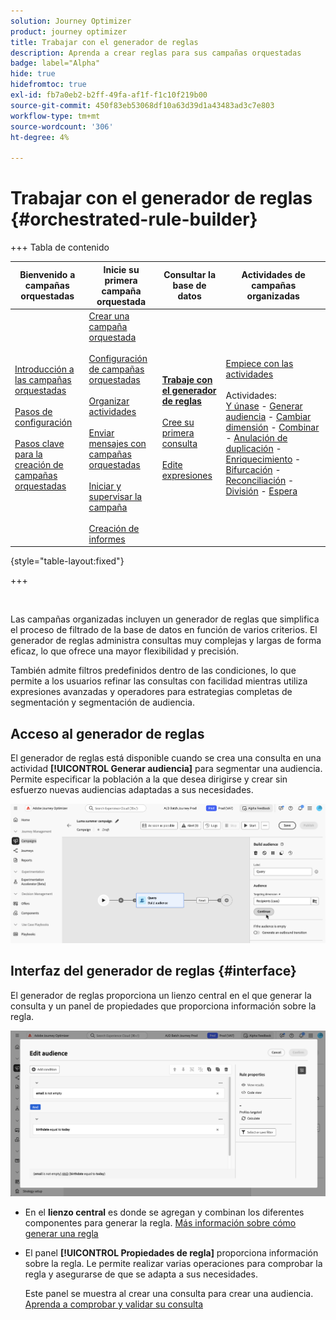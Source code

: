 ```yaml
---
solution: Journey Optimizer
product: journey optimizer
title: Trabajar con el generador de reglas
description: Aprenda a crear reglas para sus campañas orquestadas
badge: label="Alpha"
hide: true
hidefromtoc: true
exl-id: fb7a0eb2-b2ff-49fa-af1f-f1c10f219b00
source-git-commit: 450f83eb53068df10a63d39d1a43483ad3c7e803
workflow-type: tm+mt
source-wordcount: '306'
ht-degree: 4%

---
```



# Trabajar con el generador de reglas {#orchestrated-rule-builder}

+++ Tabla de contenido

| Bienvenido a campañas orquestadas | Inicie su primera campaña orquestada | Consultar la base de datos | Actividades de campañas organizadas |
|---|---|---|---|
| [Introducción a las campañas orquestadas](gs-orchestrated-campaigns.md)<br/><br/>[Pasos de configuración](configuration-steps.md)<br/><br/>[Pasos clave para la creación de campañas orquestadas](gs-campaign-creation.md) | [Crear una campaña orquestada](create-orchestrated-campaign.md)<br/><br/>[Configuración de campañas orquestadas](orchestrated-campaign-settings.md)<br/><br/>[Organizar actividades](orchestrate-activities.md)<br/><br/>[Enviar mensajes con campañas orquestadas](send-messages.md)<br/><br/>[Iniciar y supervisar la campaña](start-monitor-campaigns.md)<br/><br/>[Creación de informes](reporting-campaigns.md) | <b>[Trabaje con el generador de reglas](orchestrated-rule-builder.md)</b><br/><br/>[Cree su primera consulta](build-query.md)<br/><br/>[Edite expresiones](edit-expressions.md) | [Empiece con las actividades](activities/about-activities.md)<br/><br/>Actividades:<br/>[Y únase](activities/and-join.md) - [Generar audiencia](activities/build-audience.md) - [Cambiar dimensión](activities/change-dimension.md) - [Combinar](activities/combine.md) - [Anulación de duplicación](activities/deduplication.md) - [Enriquecimiento](activities/enrichment.md) - [Bifurcación](activities/fork.md) - [Reconciliación](activities/reconciliation.md) - [División](activities/split.md) - [Espera](activities/wait.md) |

{style="table-layout:fixed"}

+++

<br/>

Las campañas organizadas incluyen un generador de reglas que simplifica el proceso de filtrado de la base de datos en función de varios criterios. El generador de reglas administra consultas muy complejas y largas de forma eficaz, lo que ofrece una mayor flexibilidad y precisión.

También admite filtros predefinidos dentro de las condiciones, lo que permite a los usuarios refinar las consultas con facilidad mientras utiliza expresiones avanzadas y operadores para estrategias completas de segmentación y segmentación de audiencia.

## Acceso al generador de reglas

El generador de reglas está disponible cuando se crea una consulta en una actividad **[!UICONTROL Generar audiencia]** para segmentar una audiencia. Permite especificar la población a la que desea dirigirse y crear sin esfuerzo nuevas audiencias adaptadas a sus necesidades.

![imagen que muestra una actividad de audiencia de compilación](assets/rule-builder-query.png)

## Interfaz del generador de reglas {#interface}

El generador de reglas proporciona un lienzo central en el que generar la consulta y un panel de propiedades que proporciona información sobre la regla.

![Imagen que muestra la interfaz del generador de reglas](assets/rule-builder-interface.png)

* En el **lienzo central** es donde se agregan y combinan los diferentes componentes para generar la regla. [Más información sobre cómo generar una regla](../orchestrated/build-query.md)

* El panel **[!UICONTROL Propiedades de regla]** proporciona información sobre la regla. Le permite realizar varias operaciones para comprobar la regla y asegurarse de que se adapta a sus necesidades.

  Este panel se muestra al crear una consulta para crear una audiencia. [Aprenda a comprobar y validar su consulta](build-query.md#check-and-validate-your-query)
